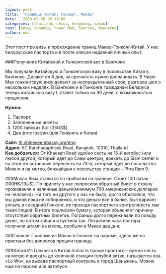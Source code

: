 ```yaml
---
layout: post
title:  "Границы: Китай, Гонконг, Макао"
date:   2009-05-20 05:10:00
categories: [thailand, china, hongkong, makao]
tags: [визы, границы, Чианг Май, Бангкок, Шеньжень]
author: uma
---
```


Этот пост про визы и прохождение границ Макао-Гонконг-Китай. У нас белорусские паспорта и в посте описан недавний личный опыт.

###Получение Китайской и Гонконгской виз в Бангкоке

Мы получали Китайскую и Гонконгскую визу в посольстве Китая в Бангкоке. Делают ее 4 дня, за срочность нужно доплачивать. В Чианг Мае гонконгскую визу делают за неопределенный срок, разговор шел о нескольких неделях. В Бангкоке и в Гонконге гражданам Беларуси теперь китайскую визу L ставят только на 30 дней, с возможностью продления.

**Нужно:**   

1. Паспорт
2. Заполненные анкеты
3. 1200 тайских бат (35US$)
4. Две фотографии (для Гонконга и Китая)


**Сайт:**  [th.chineseembassy.org/eng](http://th.chineseembassy.org/eng)       
**Адрес:** 57, Ratchadaphisek Road, Bangkok, 10310, Thailand        
**Как добраться:** От Khaosan Road удобно сесть на 15-й автобус (или любой другой, который идет до Сиам центра), доехать до Siam center и на этой же остановке пересесть на 73-й, который едет до посольства. Можно и на метро, ближайшая к посольству станция – Phra Ram 9.

###Макао
Виза ставится по прибытии на границе. Стоит 100 патак (100HK$/13US$). 
По прилету у нас попросили обратный билет в страну проживания и наличные деньги(минимум 700 американских долларов на человека). Ни того ни другого у нас не было, долго объясняли, что мы домой пока не собираемся, и что деньги все в банке. Был вариант уплыть в соседний Гонконг, не проходя паспортного контроля(есть там такая опция). В итоге подписали бумагу, которая объясняет причину отсутствия обратных билетов. Погранцы долго переживали по поводу денег, но потом забили и пустили так. Потратили часа полтора, получили штамп на месяц, пробыли в Макао два дня.

###Гонконг
Приплыв из Макао в Гонконг на пароме, здесь же на пристани без вопросов прошли границу.

###Китай
Из Гонконга в Китай попасть проще простого – нужно сесть на метро и доехать до конечной станции голубой ветки, называется она «Lo Wu», на выходе паспортный контроль и город Шеньжень. Можно еще на пароме или автобусе.
